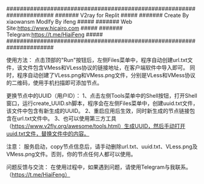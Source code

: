 ######################################################################
#######                 V2ray for Replit                         #####
####### Create By xiaowansm          Modlfy By ifeng             #####
####### Web Site:https://www.hicairo.com                         #####
####### Telegram:https://t.me/HiaiFeng                           #####
######################################################################

使用方法：
点击顶部的"Run"按钮后，左侧Files菜单中，程序自动创建url.txt文件，该文件包含VMess和VLess协议的链接地址，在客户端软件中导入即可。
同时，程序自动创建了VLess.png和VMess.png文件，分别是VLess和VMess协议的二维码，使用手机扫描即可添加节点。

更换节点中的UUID（用户ID）：
1、点击左侧Tools菜单中的Shell按钮，打开Shell窗口，运行create_UUID.sh脚本，程序会在左侧Files菜单中，创建uuid.txt文件，该文件中包含有新生成的UUID。
2、重启应用后生效，同时新生成的节点链接包含在url.txt文件中。
3、也可以使用第三方工具（https://www.v2fly.org/awesome/tools.html）生成UUID，然后手动打开uuid.txt文件，替换文件中的内容。

注意：
服务启动，copy节点信息后，请手动删除url.txt、uuid.txt、VLess.png及VMess.png文件。否则，你的节点任何人都可以使用。

问题反馈与交流：
在使用过程中，如果遇到问题，请使用Telegram与我联系。（https://t.me/HiaiFeng）